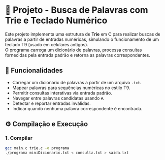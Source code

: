 # 📖 Projeto - Busca de Palavras com Trie e Teclado Numérico

Este projeto implementa uma estrutura de **Trie** em C para realizar buscas de palavras a partir de entradas numéricas, simulando o funcionamento de um teclado T9 (usado em celulares antigos).  
O programa carrega um dicionário de palavras, processa consultas fornecidas pela entrada padrão e retorna as palavras correspondentes.

## 🚀 Funcionalidades
- Carregar um dicionário de palavras a partir de um arquivo `.txt`.
- Mapear palavras para sequências numéricas no estilo T9.
- Permitir consultas interativas via entrada padrão.
- Navegar entre palavras candidatas usando `#`.
- Detectar e reportar entradas inválidas.
- Indicar quando nenhuma palavra correspondente é encontrada.

## ⚙️ Compilação e Execução

### 1. Compilar
```bash
gcc main.c trie.c -o programa
./programa miniDicionario.txt < consulta.txt > saida.txt
```